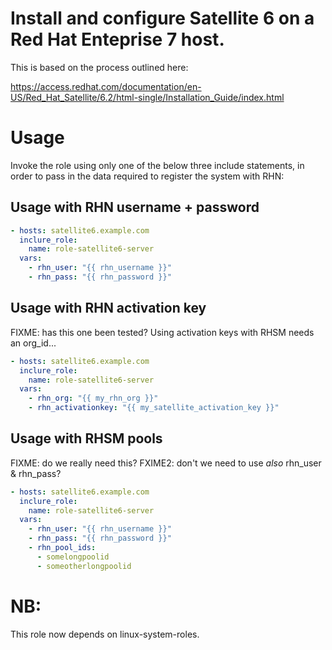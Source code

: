 Install and configure Satellite 6 on a Red Hat Enteprise 7 host.
====

This is based on the process outlined here:

https://access.redhat.com/documentation/en-US/Red_Hat_Satellite/6.2/html-single/Installation_Guide/index.html

Usage
=======
Invoke the role using only one of the below three include statements, in order to pass in the data required to register the system with RHN:


Usage with RHN username + password
---------------------------
```YAML
- hosts: satellite6.example.com
  inclure_role:
    name: role-satellite6-server
  vars:
    - rhn_user: "{{ rhn_username }}"
    - rhn_pass: "{{ rhn_password }}"
```

Usage with RHN activation key
-----------------------------
FIXME: has this one been tested? Using activation keys with RHSM needs an org_id...

```YAML
- hosts: satellite6.example.com
  inclure_role:
    name: role-satellite6-server
  vars:
    - rhn_org: "{{ my_rhn_org }}"
    - rhn_activationkey: "{{ my_satellite_activation_key }}"
```

Usage with RHSM pools
---------------------
FIXME: do we really need this?
FXIME2: don't we need to use _also_ rhn_user & rhn_pass?

```YAML
- hosts: satellite6.example.com
  inclure_role:
    name: role-satellite6-server
  vars:
    - rhn_user: "{{ rhn_username }}"
    - rhn_pass: "{{ rhn_password }}"
    - rhn_pool_ids:
      - somelongpoolid
      - someotherlongpoolid
```


NB:
===
This role now depends on linux-system-roles.
